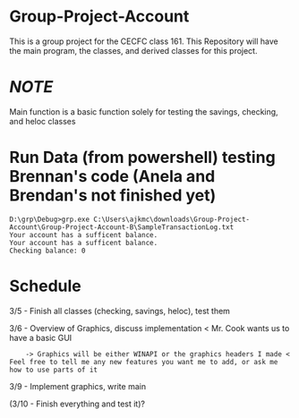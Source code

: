 # Group-Project-Account
This is a group project for the CECFC class 161. This Repository will have the main program, the classes, and derived classes for this project.

# *NOTE*
Main function is a basic function solely for testing the savings, checking, and heloc classes

# Run Data (from powershell) testing Brennan's code (Anela and Brendan's not finished yet)
```
D:\grp\Debug>grp.exe C:\Users\ajkmc\downloads\Group-Project-Account\Group-Project-Account-B\SampleTransactionLog.txt
Your account has a sufficent balance.
Your account has a sufficent balance.
Checking balance: 0
```

# Schedule
3/5 - Finish all classes (checking, savings, heloc), test them

3/6 - Overview of Graphics, discuss implementation < Mr. Cook wants us to have a basic GUI

        -> Graphics will be either WINAPI or the graphics headers I made < Feel free to tell me any new features you want me to add, or ask me how to use parts of it
        
3/9 - Implement graphics, write main

(3/10 - Finish everything and test it)?
